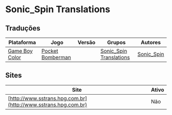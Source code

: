 # Sonic_Spin Translations

## Traduções

| Plataforma | Jogo | Versão | Grupos | Autores |
| ----------- | ----------- | ----------- | ----------- | ----------- |
| [Game Boy Color](../../traducoes/game-boy-color/) | [Pocket Bomberman](../../traducoes/game-boy-color/pocket-bomberman_sonic_spin/) |  | [Sonic\_Spin Translations](../../grupos/sonic_spin-translations/) | [Sonic\_Spin](../../autores/sonic_spin/) |

## Sites

| Site | Ativo |
| ----------- | ----------- |
| [http://www.sstrans.hpg.com.br](http://www.sstrans.hpg.com.br) | Não |